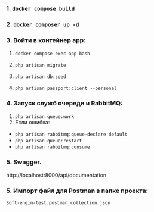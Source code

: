 ### 1. `docker compose build`

### 2. `docker composer up -d`

### 3. Войти в контейнер app:
1. `docker compose exec app bash`

2. `php artisan migrate`

3. `php artisan db:seed`

4. `php artisan passport:client --personal`

### 4. Запуск служб очереди и RabbitMQ:

1. `php artisan queue:work`
2. Если ошибка:
- `php artisan rabbitmq:queue-declare default`
- `php artisan queue:restart`
- `php artisan rabbitmq:consume`
### 5. Swagger.
http://localhost:8000/api/documentation

### 5. Импорт файл для Postman в папке проекта:
`Soft-engin-test.postman_collection.json`
